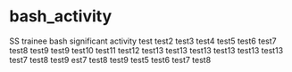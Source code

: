 # bash_activity
SS trainee bash significant activity
test
test2
test3
test4
test5
test6
test7
test8
test9
test9
test10
test11
test12
test13
test13
test13
test13
test13
test13
test7
test8
test9
est7
test8
test9
test5
test6
test7
test8
